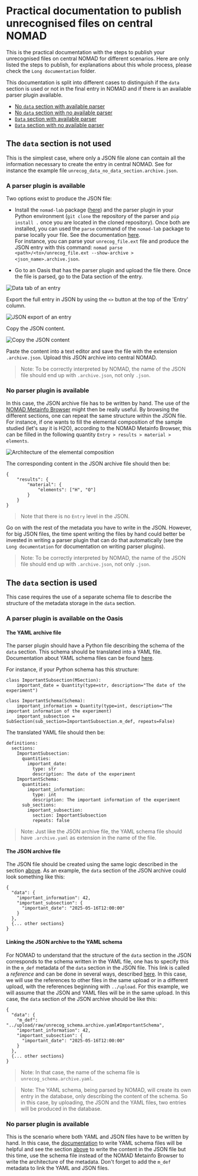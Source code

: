 # Practical documentation to publish unrecognised files on central NOMAD

This is the practical documentation with the steps to publish your unrecognised files on central NOMAD for different scenarios.
Here are only listed the steps to publish, for explanations about this whole process, please check the `Long documentation` folder.

This documentation is split into different cases to distinguish if the `data` section is used or not in the final entry in NOMAD and if there is an available parser plugin available.
- [No `data` section with available parser](#no-data-parser)
- [No `data` section with no available parser](#no-data-no-parser)
- [`Data` section with available parser](#data-parser)
- [`Data` section with no available parser](#data-no-parser)

## The `data` section is not used
This is the simplest case, where only a JSON file alone can contain all the information necessary to create the entry in central NOMAD.
See for instance the example file `unrecog_data_no_data_section.archive.json`.

<a id="no-data-parser"></a>
### A parser plugin is available
Two options exist to produce the JSON file:
- Install the `nomad-lab` package ([here](https://nomad-lab.eu/prod/rae/docs/client/install.html)) and the parser plugin in your Python environment (`git clone` the repository of the parser and `pip install .` once you are located in the cloned repository). 
Once both are installed, you can used the `parse` command of the `nomad-lab` package to parse locally your file.
See the documentation [here](https://nomad-lab.eu/prod/rae/docs/client/cli_ref.html#parse-cli).\
For instance, you can parse your `unrecog_file.ext` file and produce the JSON entry with this command:
`nomad parse <path>/<to>/unrecog_file.ext --show-archive > <json_name>.archive.json`.

- Go to an Oasis that has the parser plugin and upload the file there. Once the file is parsed, go to the Data section of the entry. 

![Data tab of an entry](../Images/data_tab.png) 

Export the full entry in JSON by using the `<>` button at the top of the 'Entry' column. 

![JSON export of an entry](../Images/json_export_button.png) 

Copy the JSON content. 

![Copy the JSON content](../Images/copy_json_content.png) 

Paste the content into a text editor and save the file with the extension `.archive.json`.
Upload this JSON archive into central NOMAD.

> Note: To be correctly interpreted by NOMAD, the name of the JSON file should end up with `.archive.json`, not only `.json`.

<a id="no-data-no-parser"></a>
### No parser plugin is available
In this case, the JSON archive file has to be written by hand.
The use of the [NOMAD Metainfo Browser](https://nomad-lab.eu/prod/v1/gui/analyze/metainfo/nomad.datamodel.datamodel.EntryArchive) might then be really useful.
By browsing the different sections, one can repeat the same structure within the JSON file.
For instance, if one wants to fill the elemental composition of the sample studied (let's say it is H2O), according to the NOMAD Metainfo Browser, this can be filled in the following quantity `Entry > results > material > elements`.

![Architecture of the elemental composition](../Images/elements_metainfo_tree.png)

The corresponding content in the JSON archive file should then be:
```
{
    "results": {
        "material": {
            "elements": ["H", "O"]
        }
    }
}
```
> Note that there is no `Entry` level in the JSON.

Go on with the rest of the metadata you have to write in the JSON.
However, for big JSON files, the time spent writing the files by hand could better be invested in writing a parser plugin that can do that automatically (see the `Long documentation` for documentation on writing parser plugins).

> Note: To be correctly interpreted by NOMAD, the name of the JSON file should end up with `.archive.json`, not only `.json`.

## The `data` section is used
This case requires the use of a separate schema file to describe the structure of the metadata storage in the `data` section.

<a id="data-parser"></a>
### A parser plugin is available on the Oasis

#### The YAML archive file
The parser plugin should have a Python file describing the schema of the `data` section.
This schema should be translated into a YAML file.
Documentation about YAML schema files can be found [here](https://nomad-lab.eu/prod/v1/staging/docs/howto/customization/basics.html).

For instance, if your Python schema has this structure:
```
class ImportantSubsection(MSection):
    important_date = Quantity(type=str, description="The date of the experiment")

class ImportantSchema(Schema):
    important_information = Quantity(type=int, description="The important information of the experiment)
    important_subsection = SubSection(sub_section=ImportantSubsection.m_def, repeats=False)
```
The translated YAML file should then be:
```
definitions:
  sections:
    ImportantSubsection:
      quantities:
        important_date:
          type: str
          description: The date of the experiment
    ImportantSchema:
      quantities:
        important_information:
          type: int
          description: The important information of the experiment
      sub_sections:
        important_subsection:
          section: ImportantSubsection
          repeats: false
```
> Note: Just like the JSON archive file, the YAML schema file should have `.archive.yaml` as extension in the name of the file.

#### The JSON archive file
The JSON file should be created using the same logic described in the section [above](#no-data-parser).
As an example, the `data` section of the JSON archive could look something like this:
```
{
  "data": {
    "important_information": 42,
    "important_subsection": {
      "important_date": "2025-05-16T12:00:00"
    }
  },
  {... other sections}
}
```

#### Linking the JSON archive to the YAML schema
For NOMAD to understand that the structure of the `data` section in the JSON corresponds to the schema written in the YAML file, one has to specify this in the `m_def` metadata of the `data` section in the JSON file.
This link is called a *reference* and can be done in several ways, described [here](https://nomad-lab.eu/prod/v1/staging/docs/howto/customization/basics.html#different-forms-of-references).
In this case, we will use the references to other files in the same upload or in a different upload, with the references beginning with `../upload`.
For this example, we will assume that the JSON and YAML files will be in the same upload.
In this case, the `data` section of the JSON archive should be like this:
```
{
  "data": {
    "m_def": "../upload/raw/unrecog_schema.archive.yaml#ImportantSchema",
    "important_information": 42,
    "important_subsection": {
      "important_date": "2025-05-16T12:00:00"
    }
  },
  {... other sections}
}
```
> Note: In that case, the name of the schema file is `unrecog_schema.archive.yaml`.

> Note: The YAML schema, being parsed by NOMAD, will create its own entry in the database, only describing the content of the schema. So in this case, by uploading, the JSON and the YAML files, two entries will be produced in the database.

<a id="data-no-parser"></a>
### No parser plugin is available
This is the scenario where both YAML and JSON files have to be written by hand.
In this case, the [documentation](https://nomad-lab.eu/prod/v1/staging/docs/howto/customization/basics.html) to write YAML schema files will be helpful and see the section [above](#no-data-no-parser) to write the content in the JSON file but this time, use the schema file instead of the NOMAD Metainfo Browser to write the architecture of the metadata.
Don't forget to add the `m_def` metadata to link the YAML and JSON files.